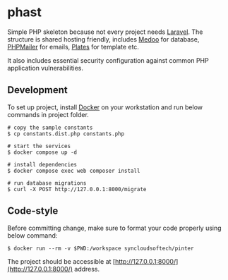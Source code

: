 # phast

Simple PHP skeleton because not every project needs [Laravel](https://laravel.com/).
The structure is shared hosting friendly, includes [Medoo](https://medoo.in/) for database, [PHPMailer](https://github.com/PHPMailer) for emails, [Plates](https://platesphp.com/engine/overview/) for template etc.

It also includes essential security configuration against common PHP application vulnerabilities.

## Development

To set up project, install [Docker](https://www.docker.com/) on your workstation and run below commands in project folder.

```shell
# copy the sample constants
$ cp constants.dist.php constants.php

# start the services
$ docker compose up -d

# install dependencies
$ docker compose exec web composer install

# run database migrations
$ curl -X POST http://127.0.0.1:8000/migrate
```

## Code-style

Before committing change, make sure to format your code properly using below command:

```shell
$ docker run --rm -v $PWD:/workspace syncloudsoftech/pinter
```

The project should be accessible at [http://127.0.0.1:8000/](http://127.0.0.1:8000/) address.
